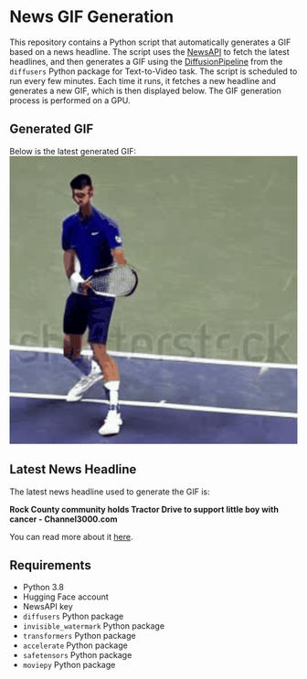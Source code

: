 # News GIF Generation
This repository contains a Python script that automatically generates a GIF based on a news headline. The script uses the [NewsAPI](https://newsapi.org/) to fetch the latest headlines, and then generates a GIF using the [DiffusionPipeline](https://github.com/huggingface/diffusers) from the `diffusers` Python package for Text-to-Video task.
The script is scheduled to run every few minutes. Each time it runs, it fetches a new headline and generates a new GIF, which is then displayed below. The GIF generation process is performed on a GPU.

## Generated GIF
Below is the latest generated GIF:
![Generated GIF](output.gif?raw=true&v=1694500521)

## Latest News Headline
The latest news headline used to generate the GIF is:

**Rock County community holds Tractor Drive to support little boy with cancer - Channel3000.com**

You can read more about it [here](https://www.channel3000.com/news/rock-county-community-holds-tractor-drive-to-support-little-boy-with-cancer/article_688dbc08-502d-11ee-b2a7-574cf1979c88.html).

## Requirements
- Python 3.8
- Hugging Face account
- NewsAPI key
- `diffusers` Python package
- `invisible_watermark` Python package
- `transformers` Python package
- `accelerate` Python package
- `safetensors` Python package
- `moviepy` Python package
